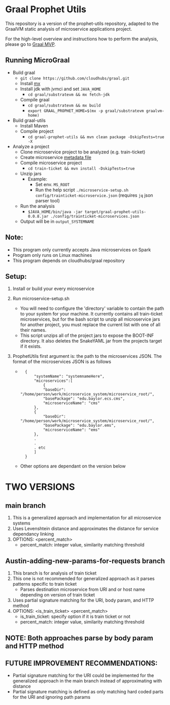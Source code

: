 # Graal Prophet Utils

This repository is a version of the prophet-utils repository, adapted to the GraalVM static analysis of microservice
applications project.

For the high-level overview and instructions how to perform the analysis, please go
to [Graal MVP](https://github.com/cloudhubs/graal_mvp).

## Running MicroGraal

- Build graal
    - `git clone https://github.com/cloudhubs/graal.git`
    - Install [mx](https://github.com/graalvm/mx.git)
    - Install jdk with jvmci and set `JAVA_HOME`
      - `cd graal/substratevm && mx fetch-jdk`
    - Compile graal
      - `cd graal/substratevm && mx build`
      - `export GRAAL_PROPHET_HOME=$(mx -p graal/substratevm graalvm-home)`
- Build graal-utils
    - Install Maven
    - Compile project
      - `cd graal-prophet-utils && mvn clean package -DskipTests=true -X`
- Analyze a project
    - Clone microservice project to be analyzed (e.g. train-ticket)
    - Create microservice [metadata file](config/trainticket-microservices.json)
    - Compile microservice project
      - `cd train-ticket && mvn install -DskipTests=true`
    - Unzip jars
        - Example:
          - Set env. `MS_ROOT`
          - Run the help script `./microservice-setup.sh config/trainticket-microservice.json` (requires `jq` json parser tool)
    - Run the analysis
      - `$JAVA_HOME/bin/java -jar target/graal-prophet-utils-0.0.8.jar ./config/trainticket-microservices.json`
    - Output will be in `output_SYSTEMNAME`


## Note:

- This program only currently accepts Java microservices on Spark
- Program only runs on Linux machines
- This program depends on cloudhubs/graal repository

## Setup:

1. Install or build your every microservice
2. Run microservice-setup.sh
   - You will need to configure the 'directory' variable to contain the path to your system for your machine. It
     currently contains all train-ticket microservices, but for the bash script to unzip all microservice jars for
     another project, you must replace the current list with one of all their names.
   - This script unzips all of the project jars to expose the BOOT-INF directory. It also deletes the SnakeYAML jar
     from the projects target if it exists.

3. ProphetUtils first argument is: the path to the microservices JSON. The format of the microservices JSON is as
   follows
    - ```
        {
            "systemName": "systemnameHere",
            "microservices":[
                {
                "baseDir": "/home/person/work/microservice_system/microservice_root/",
                "basePackage": "edu.baylor.ecs.cms",
                "microserviceName": "cms"
            },
            {
                "baseDir": "/home/person/work/microservice_system/microservice_root/",
                "basePackage": "edu.baylor.ems",
                "microserviceName": "ems"
            },
            .
            .
            . etc
            ]
        }
        ```
    - Other options are dependant on the version below

# TWO VERSIONS

## main branch

1. This is a generalized approach and implementation for all microservice systems
2. Uses Levenshtein distance and approximates the distance for service dependancy linking
3. OPTIONS: <percent_match>
   * percent_match: integer value, similarity matching threshold

## Austin-adding-new-params-for-requests branch

1. This branch is for analysis of train ticket
2. This one is not recommended for generalized approach as it parses patterns specific to train ticket
    * Parses destination microservice from URI and or host name depending on version of train ticket
3. Uses partial signature matching for the URI, body param, and HTTP method
4. OPTIONS: <is_train_ticket> <percent_match>
    * is_train_ticket: specify option if it is train ticket or not
   * percent_match: integer value, similarity matching threshold

## NOTE: Both approaches parse by body param and HTTP method

## FUTURE IMPROVEMENT RECOMMENDATIONS:

- Partial signature matching for the URI could be implemented for the generalized approach in the main branch instead of
  approximating with distance
- Partial signature matching is defined as only matching hard coded parts for the URI and ignoring path params
